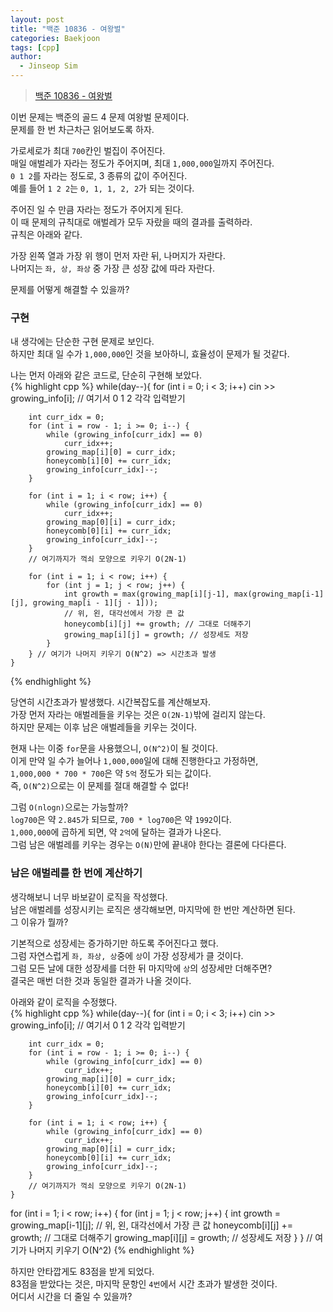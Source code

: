 ```yaml
---
layout: post
title: "백준 10836 - 여왕벌"
categories: Baekjoon
tags: [cpp]
author:
  - Jinseop Sim
---
```

> [백준 10836 - 여왕벌](https://www.acmicpc.net/problem/10836)  

이번 문제는 백준의 골드 4 문제 여왕벌 문제이다.  
문제를 한 번 차근차근 읽어보도록 하자.  

가로세로가 최대 ```700```칸인 벌집이 주어진다.  
매일 애벌레가 자라는 정도가 주어지며, 최대 ```1,000,000```일까지 주어진다.  
```0 1 2```를 자라는 정도로, 3 종류의 값이 주어진다.  
예를 들어 ```1 2 2```는 ```0, 1, 1, 2, 2```가 되는 것이다.  

주어진 일 수 만큼 자라는 정도가 주어지게 된다.  
이 때 문제의 규칙대로 애벌레가 모두 자랐을 때의 결과를 출력하라.  
규칙은 아래와 같다.  

가장 왼쪽 열과 가장 위 행이 먼저 자란 뒤, 나머지가 자란다.  
나머지는 ```좌, 상, 좌상``` 중 가장 큰 성장 값에 따라 자란다.  

문제를 어떻게 해결할 수 있을까?  

### 구현
내 생각에는 단순한 구현 문제로 보인다.  
하지만 최대 일 수가 ```1,000,000```인 것을 보아하니, 효율성이 문제가 될 것같다.  

나는 먼저 아래와 같은 코드로, 단순히 구현해 보았다.  
{% highlight cpp %}
while(day--){
		for (int i = 0; i < 3; i++)
			cin >> growing_info[i];
		// 여기서 0 1 2 각각 입력받기

		int curr_idx = 0;
		for (int i = row - 1; i >= 0; i--) {
			while (growing_info[curr_idx] == 0)
				curr_idx++;
			growing_map[i][0] = curr_idx;
			honeycomb[i][0] += curr_idx;
			growing_info[curr_idx]--;
		}

		for (int i = 1; i < row; i++) {
			while (growing_info[curr_idx] == 0)
				curr_idx++;
			growing_map[0][i] = curr_idx;
			honeycomb[0][i] += curr_idx;
			growing_info[curr_idx]--;
		}
		// 여기까지가 꺽쇠 모양으로 키우기 O(2N-1)

		for (int i = 1; i < row; i++) {
			for (int j = 1; j < row; j++) {
				int growth = max(growing_map[i][j-1], max(growing_map[i-1][j], growing_map[i - 1][j - 1]));
				// 위, 왼, 대각선에서 가장 큰 값
				honeycomb[i][j] += growth; // 그대로 더해주기
				growing_map[i][j] = growth; // 성장세도 저장
			}
		} // 여기가 나머지 키우기 O(N^2) => 시간초과 발생
	}
{% endhighlight %}  

당연히 시간초과가 발생했다. 시간복잡도를 계산해보자.  
가장 먼저 자라는 애벌레들을 키우는 것은 ```O(2N-1)```밖에 걸리지 않는다.  
하지만 문제는 이후 남은 애벌레들을 키우는 것이다.   

현재 나는 이중 ```for```문을 사용했으니, ```O(N^2)```이 될 것이다.  
이게 만약 일 수가 늘어나 ```1,000,000```일에 대해 진행한다고 가정하면,  
```1,000,000 * 700 * 700```은 약 ```5억``` 정도가 되는 값이다.  
즉, ```O(N^2)```으로는 이 문제를 절대 해결할 수 없다!  

그럼 ```O(nlogn)```으로는 가능할까?  
```log700```은 약 ```2.845```가 되므로, ```700 * log700```은 약 ```1992```이다.  
```1,000,000```에 곱하게 되면, 약 ```2억```에 달하는 결과가 나온다.  
그럼 남은 애벌레를 키우는 경우는 ```O(N)```만에 끝내야 한다는 결론에 다다른다.  

### 남은 애벌레를 한 번에 계산하기
생각해보니 너무 바보같이 로직을 작성했다.  
남은 애벌레를 성장시키는 로직은 생각해보면, 마지막에 한 번만 계산하면 된다.  
그 이유가 뭘까?  

기본적으로 성장세는 증가하기만 하도록 주어진다고 했다.  
그럼 자연스럽게 ```좌, 좌상, 상```중에 ```상```이 가장 성장세가 클 것이다.  
그럼 모든 날에 대한 성장세를 더한 뒤 마지막에 ```상```의 성장세만 더해주면?  
결국은 매번 더한 것과 동일한 결과가 나올 것이다.  

아래와 같이 로직을 수정했다.  
{% highlight cpp %}
while(day--){
	for (int i = 0; i < 3; i++)
		cin >> growing_info[i];
		// 여기서 0 1 2 각각 입력받기

		int curr_idx = 0;
		for (int i = row - 1; i >= 0; i--) {
			while (growing_info[curr_idx] == 0)
				curr_idx++;
			growing_map[i][0] = curr_idx;
			honeycomb[i][0] += curr_idx;
			growing_info[curr_idx]--;
		}

		for (int i = 1; i < row; i++) {
			while (growing_info[curr_idx] == 0)
				curr_idx++;
			growing_map[0][i] = curr_idx;
			honeycomb[0][i] += curr_idx;
			growing_info[curr_idx]--;
		}
		// 여기까지가 꺽쇠 모양으로 키우기 O(2N-1)
	}
 for (int i = 1; i < row; i++) {
	for (int j = 1; j < row; j++) {
		int growth = growing_map[i-1][j];
		// 위, 왼, 대각선에서 가장 큰 값
		honeycomb[i][j] += growth; // 그대로 더해주기
		growing_map[i][j] = growth; // 성장세도 저장
	}
} // 여기가 나머지 키우기 O(N^2)
{% endhighlight %}  

하지만 안타깝게도 83점을 받게 되었다.  
83점을 받았다는 것은, 마지막 문항인 ```4번```에서 시간 초과가 발생한 것이다.  
어디서 시간을 더 줄일 수 있을까?  

